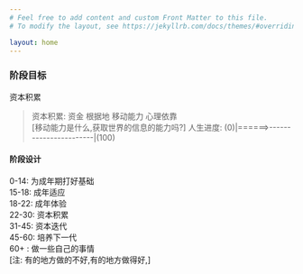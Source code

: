 ```yaml
---
# Feel free to add content and custom Front Matter to this file.
# To modify the layout, see https://jekyllrb.com/docs/themes/#overriding-theme-defaults

layout: home
---
```

### 阶段目标
资本积累 
> 资本积累: 资金 根据地 移动能力 心理依靠  
[移动能力是什么,获取世界的信息的能力吗?]
人生进度: 
(0)|======>-----------------------|(100)  
#### 阶段设计
0-14: 为成年期打好基础  
15-18: 成年适应  
18-22: 成年体验  
22-30: 资本积累  
31-45: 资本迭代  
45-60: 培养下一代  
60+  : 做一些自己的事情  
[注: 有的地方做的不好,有的地方做得好,]